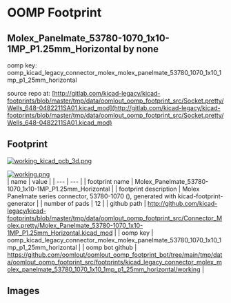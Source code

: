 # OOMP Footprint  
## Molex_Panelmate_53780-1070_1x10-1MP_P1.25mm_Horizontal  by none  
  
oomp key: oomp_kicad_legacy_connector_molex_molex_panelmate_53780_1070_1x10_1mp_p1_25mm_horizontal  
  
source repo at: [http://gitlab.com/kicad-legacy/kicad-footprints/blob/master/tmp/data/oomlout_oomp_footprint_src/Socket.pretty/Wells_648-0482211SA01.kicad_mod](http://gitlab.com/kicad-legacy/kicad-footprints/blob/master/tmp/data/oomlout_oomp_footprint_src/Socket.pretty/Wells_648-0482211SA01.kicad_mod)  
## Footprint  
  
[![working_kicad_pcb_3d.png](working_kicad_pcb_3d_600.png)](working_kicad_pcb_3d.png)  
  
[![working.png](working_600.png)](working.png)  
| name | value | 
| --- | --- | 
| footprint name | Molex_Panelmate_53780-1070_1x10-1MP_P1.25mm_Horizontal | 
| footprint description | Molex Panelmate series connector, 53780-1070 (), generated with kicad-footprint-generator | 
| number of pads | 12 | 
| github path | http://github.com/kicad-legacy/kicad-footprints/blob/master/tmp/data/oomlout_oomp_footprint_src/Connector_Molex.pretty/Molex_Panelmate_53780-1070_1x10-1MP_P1.25mm_Horizontal.kicad_mod | 
| oomp key | oomp_kicad_legacy_connector_molex_molex_panelmate_53780_1070_1x10_1mp_p1_25mm_horizontal | 
| oomp bot github | https://github.com/oomlout/oomlout_oomp_footprint_bot/tree/main/tmp/data/oomlout_oomp_footprint_src/footprints/kicad_legacy_connector_molex_molex_panelmate_53780_1070_1x10_1mp_p1_25mm_horizontal/working | 
## Images  

